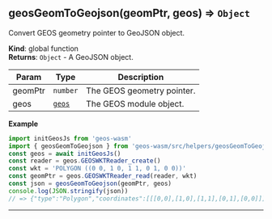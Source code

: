<a name="geosGeomToGeojson"></a>

## geosGeomToGeojson(geomPtr, geos) ⇒ <code>Object</code>
Convert GEOS geometry pointer to GeoJSON object.

**Kind**: global function  
**Returns**: <code>Object</code> - A GeoJSON object.  

| Param | Type | Description |
| --- | --- | --- |
| geomPtr | <code>number</code> | The GEOS geometry pointer. |
| geos | [<code>geos</code>](#module_geos) | The GEOS module object. |

**Example**  
```js
import initGeosJs from 'geos-wasm'
import { geosGeomToGeojson } from 'geos-wasm/src/helpers/geosGeomToGeojson.mjs'
const geos = await initGeosJs()
const reader = geos.GEOSWKTReader_create()
const wkt = 'POLYGON ((0 0, 1 0, 1 1, 0 1, 0 0))'
const geomPtr = geos.GEOSWKTReader_read(reader, wkt)
const json = geosGeomToGeojson(geomPtr, geos)
console.log(JSON.stringify(json))
// => {"type":"Polygon","coordinates":[[[0,0],[1,0],[1,1],[0,1],[0,0]]]}
```

---
